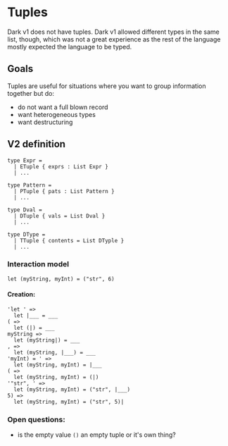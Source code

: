 # Tuples

Dark v1 does not have tuples. Dark v1 allowed different types in the same list, though, which was not a great experience as the rest of the language mostly expected the language to be typed.

## Goals

Tuples are useful for situations where you want to group information together but do:

* do not want a full blown record
* want heterogeneous types
* want destructuring

## V2 definition

```text
type Expr = 
  | ETuple { exprs : List Expr }
  | ...

type Pattern =
  | PTuple { pats : List Pattern }
  | ...
  
type Dval = 
  | DTuple { vals = List Dval }
  | ...

type DType = 
  | TTuple { contents = List DTyple }
  | ...
```

### Interaction model

```text
let (myString, myInt) = ("str", 6)
```

#### Creation:

```text
'let ' =>
  let |___ = ___
( =>
  let (|) = ___
myString =>
  let (myString|) = ___
, =>
  let (myString, |___) = ___
'myInt) = ' => 
  let (myString, myInt) = |___
( =>
  let (myString, myInt) = (|)
'"str", ' =>
  let (myString, myInt) = ("str", |___)
5) =>
  let (myString, myInt) = ("str", 5)|
```

### Open questions:

* is the empty value `()` an empty tuple or it's own thing?

